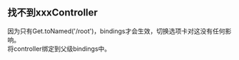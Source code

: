## 找不到xxxController
因为只有Get.toNamed('/root')，bindings才会生效，切换选项卡对这没有任何影响。  
将controller绑定到父级bindings中。